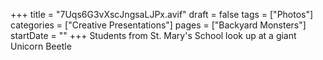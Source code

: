 +++
title = "7Uqs6G3vXscJngsaLJPx.avif"
draft = false
tags = ["Photos"]
categories = ["Creative Presentations"]
pages = ["Backyard Monsters"]
startDate = ""
+++
 Students from St. Mary's School look up at a giant Unicorn Beetle
